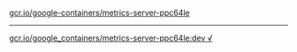 [gcr.io/google-containers/metrics-server-ppc64le](https://hub.docker.com/r/anjia0532/metrics-server-ppc64le/tags/) 

----
[gcr.io/google_containers/metrics-server-ppc64le:dev √](https://hub.docker.com/r/anjia0532/metrics-server-ppc64le/tags/)


